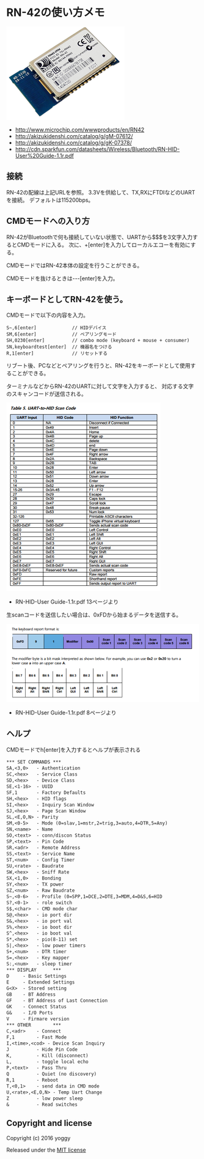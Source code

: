 RN-42の使い方メモ
====
![img01.png](img01.png)

* http://www.microchip.com/wwwproducts/en/RN42
* http://akizukidenshi.com/catalog/g/gM-07612/
* http://akizukidenshi.com/catalog/g/gK-07378/
* http://cdn.sparkfun.com/datasheets/Wireless/Bluetooth/RN-HID-User%20Guide-1.1r.pdf

接続
----
RN-42の配線は上記URLを参照。
3.3Vを供給して、TX,RXにFTDIなどのUARTを接続。
デフォルトは115200bps。

CMDモードへの入り方
----
RN-42がBluetoothで何も接続していない状態で、UARTから$$$を3文字入力するとCMDモードに入る。
次に、+[enter]を入力してローカルエコーを有効にする。

CMDモードではRN-42本体の設定を行うことができる。

CMDモードを抜けるときは---[enter]を入力。


キーボードとしてRN-42を使う。
----
CMDモードで以下の内容を入力。

    S~,6[enter]             // HIDデバイス
    SM,6[enter]             // ペアリングモード
    SH,0230[enter]          // combo mode (keyboard + mouse + consumer)
    SN,keyboardtest[enter]  // 機器名をつける
    R,1[enter]              // リセットする

リブート後、PCなどとペアリングを行うと、RN-42をキーボードとして使用することができる。

ターミナルなどからRN-42のUARTに対して文字を入力すると、
対応する文字のスキャンコードが送信される。

![img02.png](img02.png)
* RN-HID-User Guide-1.1r.pdf 13ページより

生scanコードを送信したい場合は、0xFDから始まるデータを送信する。

![img03.png](img03.png)
* RN-HID-User Guide-1.1r.pdf 8ページより

ヘルプ
----
CMDモードでh[enter]を入力するとヘルプが表示される

    *** SET COMMANDS ***
    SA,<3,0>   - Authentication
    SC,<hex>   - Service Class
    SD,<hex>   - Device Class
    SE,<1-16>  - UUID
    SF,1       - Factory Defaults
    SH,<hex>   - HID flags
    SI,<hex>   - Inquiry Scan Window
    SJ,<hex>   - Page Scan Window
    SL,<E,O,N> - Parity
    SM,<0-5>   - Mode (0=slav,1=mstr,2=trig,3=auto,4=DTR,5=Any)
    SN,<name>  - Name
    SO,<text>  - conn/discon Status
    SP,<text>  - Pin Code
    SR,<adr>   - Remote Address
    SS,<text>  - Service Name
    ST,<num>   - Config Timer
    SU,<rate>  - Baudrate
    SW,<hex>   - Sniff Rate
    SX,<1,0>   - Bonding
    SY,<hex>   - TX power
    SZ,<num>   - Raw Baudrate
    S~,<0-6>   - Profile (0=SPP,1=DCE,2=DTE,3=MDM,4=D&S,6=HID
    S?,<0-1>   - role switch
    S$,<char>  - CMD mode char
    S@,<hex>   - io port dir
    S&,<hex>   - io port val
    S%,<hex>   - io boot dir
    S^,<hex>   - io boot val
    S*,<hex>   - pio(8-11) set
    S|,<hex>   - low power timers
    S+,<num>   - DTR timer
    S=,<hex>   - Key mapper
    S:,<num>   - sleep timer
    *** DISPLAY      ***
    D     - Basic Settings
    E     - Extended Settings
    G<X>  - Stored setting
    GB    - BT Address
    GF    - BT Address of Last Connection
    GK    - Connect Status
    G&    - I/O Ports
    V     - Firmare version
    *** OTHER        ***
    C,<adr>    - Connect
    F,1        - Fast Mode
    I,<time>,<cod> - Device Scan Inquiry
    J          - Hide Pin Code
    K,         - Kill (disconnect)
    L,         - toggle local echo
    P,<text>   - Pass Thru
    Q          - Quiet (no discovery)
    R,1        - Reboot
    T,<0,1>    - send data in CMD mode
    U,<rate>,<E,O,N> - Temp Uart Change
    Z          - low power sleep
    &          - Read switches


Copyright and license
----
Copyright (c) 2016 yoggy

Released under the [MIT license](LICENSE.txt)
